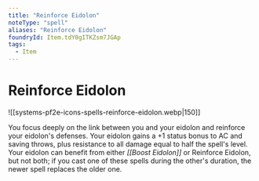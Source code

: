 ```yaml
---
title: "Reinforce Eidolon"
noteType: "spell"
aliases: "Reinforce Eidolon"
foundryId: Item.tdY0gITKZsm7JGAp
tags:
  - Item
---
```


# Reinforce Eidolon
![[systems-pf2e-icons-spells-reinforce-eidolon.webp|150]]

You focus deeply on the link between you and your eidolon and reinforce your eidolon's defenses. Your eidolon gains a +1 status bonus to AC and saving throws, plus resistance to all damage equal to half the spell's level. Your eidolon can benefit from either _[[Boost Eidolon]]_ or Reinforce Eidolon, but not both; if you cast one of these spells during the other's duration, the newer spell replaces the older one.
